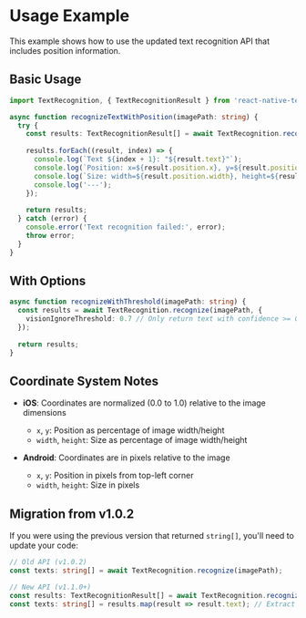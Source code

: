 # Usage Example

This example shows how to use the updated text recognition API that includes position information.

## Basic Usage

```typescript
import TextRecognition, { TextRecognitionResult } from 'react-native-text-recognition';

async function recognizeTextWithPosition(imagePath: string) {
  try {
    const results: TextRecognitionResult[] = await TextRecognition.recognize(imagePath);
    
    results.forEach((result, index) => {
      console.log(`Text ${index + 1}: "${result.text}"`);
      console.log(`Position: x=${result.position.x}, y=${result.position.y}`);
      console.log(`Size: width=${result.position.width}, height=${result.position.height}`);
      console.log('---');
    });
    
    return results;
  } catch (error) {
    console.error('Text recognition failed:', error);
    throw error;
  }
}
```

## With Options

```typescript
async function recognizeWithThreshold(imagePath: string) {
  const results = await TextRecognition.recognize(imagePath, {
    visionIgnoreThreshold: 0.7 // Only return text with confidence >= 0.7 (iOS only)
  });
  
  return results;
}
```

## Coordinate System Notes

- **iOS**: Coordinates are normalized (0.0 to 1.0) relative to the image dimensions
  - `x`, `y`: Position as percentage of image width/height
  - `width`, `height`: Size as percentage of image width/height
  
- **Android**: Coordinates are in pixels relative to the image
  - `x`, `y`: Position in pixels from top-left corner
  - `width`, `height`: Size in pixels

## Migration from v1.0.2

If you were using the previous version that returned `string[]`, you'll need to update your code:

```typescript
// Old API (v1.0.2)
const texts: string[] = await TextRecognition.recognize(imagePath);

// New API (v1.1.0+)
const results: TextRecognitionResult[] = await TextRecognition.recognize(imagePath);
const texts: string[] = results.map(result => result.text); // Extract just the text if needed
```
